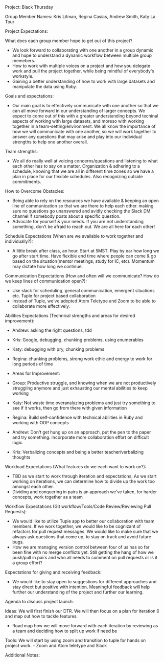 Project: Black Thursday

Group Member Names: Kris Litman, Regina Casias, Andrew Smith, Katy La Tour

Project Expectations:

What does each group member hope to get out of this project?
- We look forward to collaborating with one another in a group dynamic and hope to understand a dynamic workflow between multiple group memebers.
- How to work with multiple voices on a project and how you delegate work and pull the project together, while being mindful of everybody's workstyle. 
- Gaining a better understanding of how to work with large datasets and manipulate the data using Ruby. 

Goals and expectations: 
- Our main goal is to effectively communicate with one another so that we can all move forward in our understanding of larger concepts. We expect to come out of this with a greater understanding beyond techinal aspects of working with large datasets, and moreso with working together in a team-setting/environment. We all know the importance of how we will communicate with one another, so we will work together to answer any questions that may arise and play into our individual strengths to help one another overall.

Team strengths: 
- We all do really well at voicing concerns/questions and listening to what each other has to say on a matter. Organization & adhering to a schedule, knowing that we are all in different time zones so we have a plan in place for our flexible schedules. Also recognizing outside commitments.

How to Overcome Obstacles:
- Being able to rely on the resources we have available & keeping an open line of communication so that we are there to help each other. making sure no questions go unanswered and avidly checking the Slack DM channel if somebody posts about a specific question.  
- Advocate for yourself & your needs. If you are not understanding something, don't be afraid to reach out. We are all here for each other!

Schedule Expectations (When are we available to work together and individually?): 
- A little break after class, an hour. Start at 5MST. Play by ear how long we go after start time. Have flexible end time where people can come & go based on the situation(mentor meetings, study for IC, etc). Momentum may dictate how long we continue.

Communication Expectations (How and often will we communicate? How do we keep lines of communication open?): 
- Use slack for scheduling, general communication, emergent situations etc. Tuple for project based collaboration
- Instead of Tuple, we've adopted Atom Teletype and Zoom to be able to collaborate more effectively.

Abilities Expectations (Technical strengths and areas for desired improvement):
- Andrew: asking the right questions, tdd
- Kris: Google, debugging, chunking problems, using enumerables
- Katy: debugging with pry, chunking problems
- Regina: chunking problems, strong work ethic and energy to work for long periods of time

- Areas for Improvement:
 - Group: Productive struggle, and knowing when we are not productively struggling anymore and just exhausting our mental abilities to keep working
 - Katy: Not waste time overanalyzing problems and just try something to see if it works, then go from there with given information
 - Regina: Build self-confidence with technical abilities in Ruby and working with OOP concepts
 - Andrew: Don't get hung up on an approach, put the pen to the paper and try something. Incorporate more collaboration effort on difficult logic.
 - Kris: Verbalizing concepts and being a better teacher/verbalizing thoughts

Workload Expectations (What features do we each want to work on?):
- TBD as we start to work through iteration and expectations; As we start working on iterations, we can determine how to divide up the work too amongst each other.
- Dividing and conquering in pairs is an approach we've taken, for harder concepts, work together as a team

Workflow Expectations (Git workflow/Tools/Code Review/Reviewing Pull Requests):
- We would like to utilize Tuple app to better our collaboration with team members. If we work together, we would like to be cognizant of refactors for pull request messages. We would like to make sure that we always ask questions that come up, to stay on track and avoid future bugs.
- How we are managing version control between four of us has so far been fine with no merge conflicts yet. Still getting the hang of how we push/pull in pairs and who all needs to comment on pull requests or is it a group effort?

Expectations for giving and receiving feedback: 
- We would like to stay open to suggestions for different approaches and stay direct but positive with intention. Meaningful feedback will help further our understanding of the project and further our learning.

Agenda to discuss project launch:  

Ideas: We will first finish our DTR. We will then focus on a plan for iteration 0 and map out how to tackle features.
- Road map how we will move forward with each iteration by reviewing as a team and deciding how to split up work if need be

Tools: We will start by using zoom and transition to tuple for hands on project work.
       - Zoom and Atom teletype and Slack

Additional Notes:
